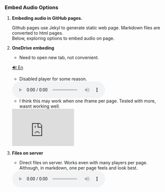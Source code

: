 ### Embed Audio Options

1. **Embeding audio in GitHub pages.**

   Github pages use Jekyl to generate static web page.
   Markdown files are converted to html pages.  
   Below, exploring options to embed audio on page.

2. **OneDrive embeding**

   - Need to open new tab, not convenient.

   [🔊 En](https://1drv.ms/u/c/37f44e52f80d7972/IQRoqaRxwZwHQp7DhgsZ1OuHAe1_SFLcJBV_GhykONj7804)

   - Disabled player for some reason.

    <audio controls>
    <source src="https://1drv.ms/u/c/37f44e52f80d7972/IQRoqaRxwZwHQp7DhgsZ1OuHAe1_SFLcJBV_GhykONj7804" type="audio/mpeg">
    Your browser does not support the audio element.
    </audio>

   - I think this may work when one iframe per page.
     Tested with more, wasnt working well.

    <iframe src="https://1drv.ms/u/c/37f44e52f80d7972/IQRoqaRxwZwHQp7DhgsZ1OuHAe1_SFLcJBV_GhykONj7804" width="200" height="120" frameborder="0" scrolling="no"></iframe>

3. **Files on server**

   - Direct files on server.
     Works even with many players per page.
     Although, in markdown, one per page feels and look best.

   <audio controls>
   <source src="./../Morpheus_Documentation/audio_en/IRect.mp3" type="audio/mpeg">
   Your browser does not support the audio element.
   </audio>
